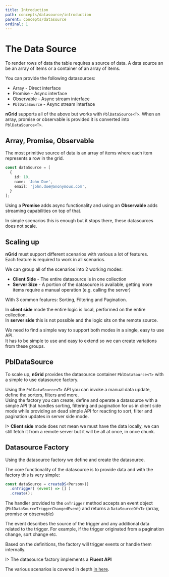```yaml
---
title: Introduction
path: concepts/datasource/introduction
parent: concepts/datasource
ordinal: 1
---
```

# The Data Source

To render rows of data the table requires a source of data.
A data source an be an array of items or a container of an array of items.

You can provide the following datasources:

- Array - Direct interface
- Promise - Async interface
- Observable - Async stream interface
- `PblDataSource` - Async stream interface

**nGrid** supports all of the above but works with `PblDataSource<T>`.
When an array, promise or observable is provided it is converted into `PblDataSource<T>`.

## Array, Promise, Observable

The most primitive source of data is an array of items where each item represents a row in the grid.

```typescript
const dataSource = [
  {
    id: 10,
    name: 'John Doe',
    email: 'john.doe@anonymous.com',
  }
];
```

<div pbl-example-view="pbl-datasource-introduction-simple-model-example" containerClass="mat-elevation-z7"></div>

Using a **Promise** adds async functionality and using an **Observable** adds streaming capabilities on top of that.

In simple scenarios this is enough but it stops there, these datasources does not scale.

## Scaling up

**nGrid** must support different scenarios with various a lot of features.  
Each feature is required to work in all scenarios.

We can group all of the scenarios into 2 working modes:

- **Client Side** - The entire datasource is in one collection
- **Server Size** - A portion of the datasource is available, getting more items require a manual operation (e.g. calling the server)

With 3 common features: Sorting, Filtering and Pagination.

In **client side** mode the entire logic is local, performed on the entire collection.  
In **server side** this is not possible
and the logic sits on the remote source.

We need to find a simple way to support both modes in a single, easy to use API.  
It has to be simple to use and easy to extend so we can create variations from these groups.

## PblDataSource

To scale up, **nGrid** provides the datasource container `PblDataSource<T>` with a simple to use datasource factory.

Using the `PblDataSource<T>` API you can invoke a manual data update, define the sorters, filters and more.  
Using the factory you can create, define and operate a datasource with a simple API that handles sorting, filtering and pagination for us in client side mode
while providing an dead simple API for reacting to sort, filter and pagination updates in server side mode.

<div pbl-example-view="pbl-working-with-pbl-datasource-example" containerClass="table-height-300 mat-elevation-z7"></div>

I> **Client side** mode does not mean we must have the data locally, we can still fetch it from a remote server but it will be all at once, in once chunk.

## Datasource Factory

Using the datasource factory we define and create the datasource.

The core functionality of the datasource is to provide data and with the factory this is very simple:

```typescript
const dataSource = createDS<Person>()
  .onTrigger( (event) => [] )
  .create();
```

The handler provided to the `onTrigger` method accepts an event object (`PblDataSourceTriggerChangedEvent`) and returns a `DataSourceOf<T>` (array, promise or observable)

The event describes the source of the trigger and any additional data related to the trigger. For example, if the trigger originated from
a pagination change, sort change etc.

Based on the definitions, the factory will trigger events or handle them internally.

I> The datasource factory implements a **Fluent API**

The various scenarios is covered in depth [in here](../factory).
